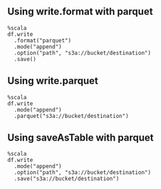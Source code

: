 ## Using write.format with parquet

```
%scala
df.write
  .format("parquet")
  .mode("append")
  .option("path", "s3a://bucket/destination")
  .save()
```

## Using write.parquet

```
%scala
df.write
  .mode("append")
  .parquet("s3a://bucket/destination")
```

## Using saveAsTable with parquet

```
%scala
df.write
  .mode("append")
  .option("path", "s3a://bucket/destination")
  .save("s3a://bucket/destination")
```
